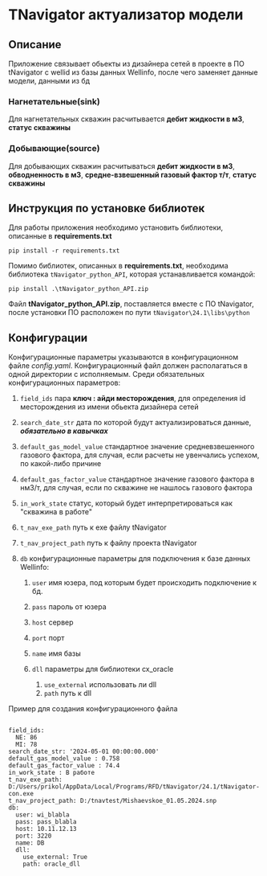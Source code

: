 # TNavigator актуализатор модели

## Описание
Приложение связывает обьекты из дизайнера сетей в проекте в ПО tNavigator с wellid из базы данных Wellinfo, после чего заменяет данные модели, данными из бд
### Нагнетательные(sink)
Для нагнетательных скважин расчитывается **дебит жидкости в м3**, **статус скважины**

### Добывающие(source)
Для добывающих скважин расчитываться **дебит жидкости в м3**, **обводненность в м3**, **средне-взвешенный газовый фактор т/т**, **статус скважины**

## Инструкция по установке библиотек
Для работы приложения необходимо установить библиотеки, описанные в **requirements.txt**
<pre><code class="shell">pip install -r requirements.txt
</code></pre>
Помимо библиотек, описанных в **requirements.txt**, необходима библиотека `tNavigator_python_API`, которая устанавливается командой: 
<pre><code class="shell">pip install .\tNavigator_python_API.zip
</code></pre>
Файл **tNavigator_python_API.zip**, поставляется вместе с ПО tNavigator, после установки ПО расположен по пути `tNavigator\24.1\libs\python` 

## Конфигурации
Конфигурационные параметры указываются в конфигурационном файле *config.yaml*. Конфигурационный файл должен располагаться в одной директории с исполняемым. Среди обязательных конфигурационных параметров:

1. `field_ids` пара **ключ : айди месторождения**, для определения id месторождения из имени обьекта дизайнера сетей

2. `search_date_str` дата по которой будут актуализироваться данные, ***обязательно в кавычках***

3. `default_gas_model_value` стандартное значение средневзвешенного газового фактора, для случая, если расчеты не увенчались успехом, по какой-либо причине

4. `default_gas_factor_value` стандартное значение газового фактора в нм3/т, для случая, если по скважине не нашлось газового фактора

5. `in_work_state` статус, который будет интерпретироваться как "скважина в работе"

6. `t_nav_exe_path` путь к exe файлу tNavigator

7. `t_nav_project_path` путь к файлу проекта tNavigator

8. `db` конфигурационные параметры для подключения к базе данных Wellinfo:

    1. `user` имя юзера, под которым будет происходить подключение к бд.

    2. `pass` пароль от юзера

    3. `host` сервер

    4. `port` порт

    5. `name` имя базы

    6. `dll` параметры для библиотеки cx_oracle

       1. `use_external` использовать ли dll
       2. `path` путь к dll

Пример для создания конфигурационного файла
<pre><code class="shell">
field_ids:
  NE: 86
  MI: 78
search_date_str: '2024-05-01 00:00:00.000'
default_gas_model_value : 0.758
default_gas_factor_value : 74.4
in_work_state : В работе
t_nav_exe_path: D:/Users/prikol/AppData/Local/Programs/RFD/tNavigator/24.1/tNavigator-con.exe
t_nav_project_path: D:/tnavtest/Mishaevskoe_01.05.2024.snp
db:
  user: wi_blabla
  pass: pass_blabla
  host: 10.11.12.13
  port: 3220
  name: DB
  dll:
    use_external: True
    path: oracle_dll

</code></pre>

